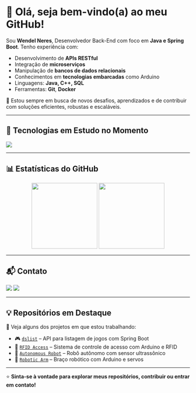 # 👋 Olá, seja bem-vindo(a) ao meu GitHub!

Sou **Wendel Neres**, Desenvolvedor Back-End com foco em **Java e Spring Boot**. Tenho experiência com:

- Desenvolvimento de **APIs RESTful**
- Integração de **microserviços**
- Manipulação de **bancos de dados relacionais**
- Conhecimentos em **tecnologias embarcadas** como Arduino
- Linguagens: **Java, C++, SQL**
- Ferramentas: **Git**, **Docker**

🎯 Estou sempre em busca de novos desafios, aprendizados e de contribuir com soluções eficientes, robustas e escaláveis.

---

## 🚀 Tecnologias em Estudo no Momento

<img src="https://skillicons.dev/icons?i=spring,mysql,postgres,java,c++,arduino" />

---

## 📊 Estatísticas do GitHub

<div align="center">
  <img height="180em" src="https://github-readme-stats.vercel.app/api?username=WendelNeres&show_icons=true&theme=dark" />
  <img height="180em" src="https://github-readme-stats.vercel.app/api/top-langs/?username=WendelNeres&layout=compact&theme=dark" />
</div>

---

## 📬 Contato

<div>
  <a href="mailto:wendelneres.dev@gmail.com"><img src="https://img.shields.io/badge/-Gmail-%23333?style=for-the-badge&logo=gmail&logoColor=white" target="_blank"></a>
  <a href="https://www.linkedin.com/in/wendel-dos-santos-neres-1a8675275" target="_blank"><img src="https://img.shields.io/badge/-LinkedIn-%230077B5?style=for-the-badge&logo=linkedin&logoColor=white" target="_blank"></a>
</div>

---

## 💡 Repositórios em Destaque

🔧 Veja alguns dos projetos em que estou trabalhando:

- 🎮 [`dslist`](https://github.com/WendelNeres/dslist) – API para listagem de jogos com Spring Boot  
- 📡 [`RFID Access`](https://github.com/WendelNeres/RFID-Access) – Sistema de controle de acesso com Arduino e RFID  
- 🤖 [`Autonomous Robot`](https://github.com/WendelNeres/Autonomous-Robot) – Robô autônomo com sensor ultrassônico  
- 🦾 [`Robotic Arm`](https://github.com/WendelNeres/Robotic-Arm) – Braço robótico com Arduino e servos  

---

⭐ **Sinta-se à vontade para explorar meus repositórios, contribuir ou entrar em contato!**

